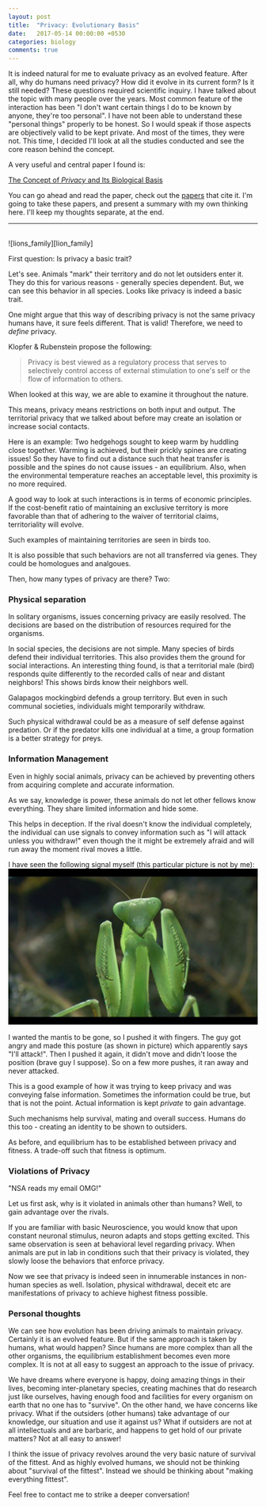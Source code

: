 ```yaml
---
layout: post
title:  "Privacy: Evolutionary Basis"
date:   2017-05-14 00:00:00 +0530
categories: biology
comments: true
---
```

It is indeed natural for me to evaluate privacy as an evolved feature. After all, why do humans need privacy? How did it evolve in its current form? Is it still needed? These questions required scientific inquiry. I have talked about the topic with many people over the years. Most common feature of the interaction has been "I don't want certain things I do to be known by anyone, they're too personal". I have not been able to understand these "personal things" properly to be honest. So I would speak if those aspects are objectively valid to be kept private. And most of the times, they were not. This time, I decided I'll look at all the studies conducted and see the core reason behind the concept.

A very useful and central paper I found is:

[The Concept of _Privacy_ and Its Biological Basis][1]

You can go ahead and read the paper, check out the [papers][2] that cite it. I'm going to take these papers, and present a summary with my own thinking here. I'll keep my thoughts separate, at the end.

---
<br />
![lions_family][lion_family]

First question: Is privacy a basic trait?

Let's see. Animals "mark" their territory and do not let outsiders enter it. They do this for various reasons - generally species dependent. But, we can see this behavior in all species. Looks like privacy is indeed a basic trait.

One might argue that this way of describing privacy is not the same privacy humans have, it sure feels different. That is valid! Therefore, we need to _define_ privacy.

Klopfer & Rubenstein propose the following:

> Privacy is best viewed as a regulatory process that serves to selectively control access of external stimulation to one's self or the flow of information to others.

When looked at this way, we are able to examine it throughout the nature.

This means, privacy means restrictions on both input and output. The territorial privacy that we talked about before may create an isolation or increase social contacts.

Here is an example:
Two hedgehogs sought to keep warm by huddling close together. Warming is achieved, but their prickly spines are creating issues! So they have to find out a distance such that heat transfer is possible and the spines do not cause issues - an equilibrium. Also, when the environmental temperature reaches an acceptable level, this proximity is no more required.

A good way to look at such interactions is in terms of economic principles. If the cost-benefit ratio of maintaining an exclusive territory is more favorable than that of adhering to the waiver of territorial claims, territoriality will evolve.

Such examples of maintaining territories are seen in birds too.

It is also possible that such behaviors are not all transferred via genes. They could be homologues and analgoues.

Then, how many types of privacy are there? Two:

### Physical separation
In solitary organisms, issues concerning privacy are easily resolved. The decisions are based on the distribution of resources required for the organisms.

In social species, the decisions are not simple. Many species of birds defend their individual territories. This also provides them the ground for social interactions. An interesting thing found, is that a territorial male (bird) responds quite differently to the recorded calls of near and distant neighbors! This shows birds know their neighbors well.

Galapagos mockingbird defends a group territory. But even in such communal societies, individuals might temporarily withdraw.

Such physical withdrawal could be as a measure of self defense against predation. Or if the predator kills one individual at a time, a group formation is a better strategy for preys.

### Information Management
Even in highly social animals, privacy can be achieved by preventing others from acquiring complete and accurate information.

As we say, knowledge is power, these animals do not let other fellows know everything. They share limited information and hide some.

This helps in deception. If the rival doesn't know the individual completely, the individual can use signals to convey information such as "I will attack unless you withdraw!" even though the it might be extremely afraid and will run away the moment rival moves a little.

I have seen the following signal myself (this particular picture is not by me):
![praying mantis][praying_mantis]

I wanted the mantis to be gone, so I pushed it with fingers. The guy got angry and made this posture (as shown in picture) which apparently says "I'll attack!". Then I pushed it again, it didn't move and didn't loose the position (brave guy I suppose). So on a few more pushes, it ran away and never attacked.

This is a good example of how it was trying to keep privacy and was conveying false information. Sometimes the information could be true, but that is not the point. Actual information is kept _private_ to gain advantage.

Such mechanisms help survival, mating and overall success. Humans do this too - creating an identity to be shown to outsiders.

As before, and equilibrium has to be established between privacy and fitness. A trade-off such that fitness is optimum.

### Violations of Privacy
"NSA reads my email OMG!"

Let us first ask, why is it violated in animals other than humans? Well, to gain advantage over the rivals.

If you are familiar with basic Neuroscience, you would know that upon constant neuronal stimulus, neuron adapts and stops getting excited. This same observation is seen at behavioral level regarding privacy. When animals are put in lab in conditions such that their privacy is violated, they slowly loose the behaviors that enforce privacy.

Now we see that privacy is indeed seen in innumerable instances in non-human species as well. Isolation, physical withdrawal, deceit etc are manifestations of privacy to achieve highest fitness possible.

### Personal thoughts
We can see how evolution has been driving animals to maintain privacy. Certainly it is an evolved feature. But if the same approach is taken by humans, what would happen? Since humans are more complex than all the other organisms, the equilibrium establishment becomes even more complex. It is not at all easy to suggest an approach to the issue of privacy.

We have dreams where everyone is happy, doing amazing things in their lives, becoming inter-planetary species, creating machines that do research just like ourselves, having enough food and facilities for every organism on earth that no one has to "survive". On the other hand, we have concerns like privacy. What if the outsiders (other humans) take advantage of our knowledge, our situation and use it against us? What if outsiders are not at all intellectuals and are barbaric, and happens to get hold of our private matters? Not at all easy to answer!

I think the issue of privacy revolves around the very basic nature of survival of the fittest. And as highly evolved humans, we should not be thinking about "survival of the fittest". Instead we should be thinking about "making everything fittest".

Feel free to contact me to strike a deeper conversation!


[1]:http://www.princeton.edu/~dir/pdf_dir/1977_Klopfer_Rubenstein_JSocIssues.pdf
[2]:https://scholar.google.co.in/scholar?cites=16960176093054210344&as_sdt=2005&sciodt=0,5&hl=en
[praying_mantis]:/images/praying_mantis.jpg
[lion_family]:/images/lions.jpg "Lions require Kilometers of private territory"
